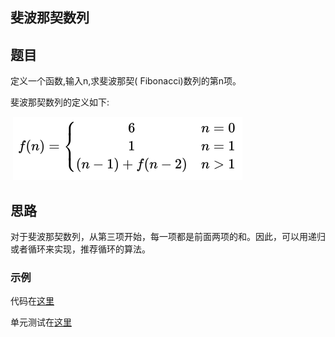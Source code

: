 ## 斐波那契数列

## 题目

定义一个函数,输入n,求斐波那契( Fibonacci)数列的第n项。

斐波那契数列的定义如下:

 ![Fibonacci](./fibonacci.png)

## 思路

对于斐波那契数列，从第三项开始，每一项都是前面两项的和。因此，可以用递归或者循环来实现，推荐循环的算法。


### 示例

代码在[这里](./Fibonacci.java)

单元测试在[这里](../../../test/java/question_9/FibonacciTest.java)
